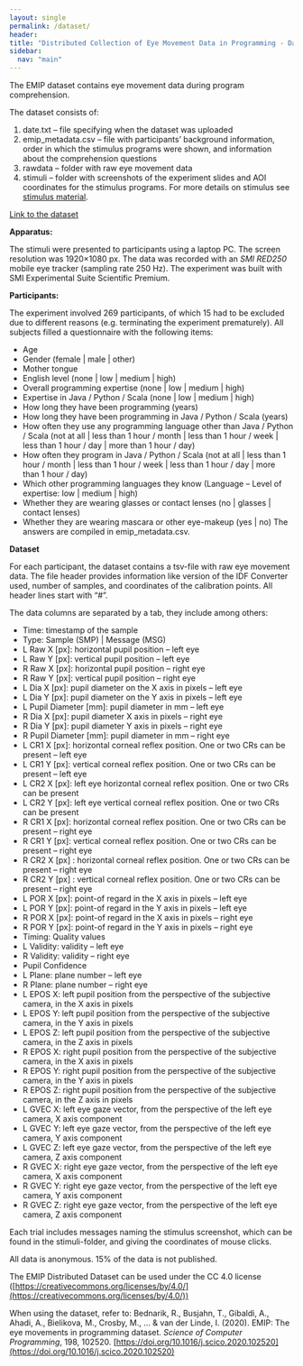 ```yaml
---
layout: single
permalink: /dataset/
header:
title: "Distributed Collection of Eye Movement Data in Programming - Dataset"
sidebar:
  nav: "main"
---
```


The EMIP dataset contains eye movement data during program comprehension.

The dataset consists of:

1. date.txt – file specifying when the dataset was uploaded
2. emip_metadata.csv – file with participants’ background information, order in which the stimulus programs were shown, and information about the comprehension questions
3. rawdata – folder with raw eye movement data
4. stimuli – folder with screenshots of the experiment slides and AOI coordinates for the stimulus programs. For more details on stimulus see [stimulus material](/stimulus-material/).

[Link to the dataset](http://emipws.org/wp-content/uploads/emip_dataset.zip)

**Apparatus:**

The stimuli were presented to participants using a laptop PC. The screen resolution was 1920×1080 px. The data was recorded with an *SMI RED250* mobile eye tracker (sampling rate 250 Hz). The experiment was built with SMI Experimental Suite Scientific Premium.

**Participants:**

The experiment involved 269 participants, of which 15 had to be excluded due to different reasons (e.g. terminating the experiment prematurely). All subjects filled a questionnaire with the following items:

- Age
- Gender (female \| male \| other)
- Mother tongue
- English level (none \| low \| medium \| high)
- Overall programming expertise (none \| low \| medium \| high)
- Expertise in Java / Python / Scala (none \| low \| medium \| high)
- How long they have been programming (years)
- How long they have been programming in Java / Python / Scala (years)
- How often they use any programming language other than Java / Python / Scala
  (not at all \| less than 1 hour / month \| less than 1 hour / week \| less than 1 hour / day \| more than 1 hour / day)
- How often they program in Java / Python / Scala
  (not at all \| less than 1 hour / month \| less than 1 hour / week \| less than 1 hour / day \| more than 1 hour / day)
- Which other programming languages they know (Language – Level of expertise: low \| medium \| high)
- Whether they are wearing glasses or contact lenses (no \| glasses \| contact lenses)
- Whether they are wearing mascara or other eye-makeup (yes \| no)
The answers are compiled in emip_metadata.csv.

**Dataset**

For each participant, the dataset contains a tsv-file with raw eye movement data. The file header provides information like version of the IDF Converter used, number of samples, and coordinates of the calibration points. All header lines start with “#”.

The data columns are separated by  a tab, they include among others:

- Time: timestamp of the sample
- Type: Sample (SMP) \| Message (MSG)
- L Raw X [px]: horizontal pupil position – left eye
- L Raw Y [px]: vertical pupil position – left eye
- R Raw X [px]: horizontal pupil position – right eye
- R Raw Y [px]: vertical pupil position – right eye
- L Dia X [px]: pupil diameter on the X axis in pixels – left eye
- L Dia Y [px]: pupil diameter on the Y axis in pixels – left eye
- L Pupil Diameter [mm]: pupil diameter in mm – left eye
- R Dia X [px]: pupil diameter X axis in pixels – right eye
- R Dia Y [px]: pupil diameter Y axis in pixels – right eye
- R Pupil Diameter [mm]: pupil diameter in mm – right eye
- L CR1 X [px]: horizontal corneal reflex position. One or two CRs can be present – left eye
- L CR1 Y [px]: vertical corneal reflex position. One or two CRs can be present – left eye
- L CR2 X [px]: left eye horizontal corneal reflex position. One or two CRs can be present
- L CR2 Y [px]: left eye vertical corneal reflex position. One or two CRs can be present
- R CR1 X [px]: horizontal corneal reflex position. One or two CRs can be present – right eye
- R CR1 Y [px]: vertical corneal reflex position. One or two CRs can be present – right eye
- R CR2 X [px] : horizontal corneal reflex position. One or two CRs can be present – right eye
- R CR2 Y [px] : vertical corneal reflex position. One or two CRs can be present – right eye
- L POR X [px]: point-of regard in the X axis in pixels – left eye
- L POR Y [px]: point-of regard in the Y axis in pixels – left eye
- R POR X [px]: point-of regard in the X axis in pixels – right eye
- R POR Y [px]: point-of regard in the Y axis in pixels – right eye
- Timing: Quality values
- L Validity: validity – left eye
- R Validity: validity – right eye
- Pupil Confidence
- L Plane: plane number – left eye
- R Plane: plane number – right eye
- L EPOS X: left pupil position from the perspective of the subjective camera, in the X axis in pixels
- L EPOS Y: left pupil position from the perspective of the subjective camera, in the Y axis in pixels
- L EPOS Z: left pupil position from the perspective of the subjective camera, in the Z axis in pixels
- R EPOS X: right pupil position from the perspective of the subjective camera, in the X axis in pixels
- R EPOS Y: right pupil position from the perspective of the subjective camera, in the Y axis in pixels
- R EPOS Z: right pupil position from the perspective of the subjective camera, in the Z axis in pixels
- L GVEC X: left eye gaze vector, from the perspective of the left eye camera, X axis component
- L GVEC Y: left eye gaze vector, from the perspective of the left eye camera, Y axis component
- L GVEC Z: left eye gaze vector, from the perspective of the left eye camera, Z axis component
- R GVEC X: right eye gaze vector, from the perspective of the left eye camera, X axis component
- R GVEC Y: right eye gaze vector, from the perspective of the left eye camera, Y axis component
- R GVEC Z: right eye gaze vector, from the perspective of the left eye camera, Z axis component

Each trial includes messages naming the stimulus screenshot, which can be found in the stimuli-folder, and giving the coordinates of mouse clicks.

All data is anonymous. 15% of the data is not published.

The EMIP Distributed Dataset can be used under the CC 4.0 license ([https://creativecommons.org/licenses/by/4.0/](https://creativecommons.org/licenses/by/4.0/))

When using the dataset, refer to: Bednarik, R., Busjahn, T., Gibaldi, A., Ahadi, A., Bielikova, M., Crosby, M., … & van der Linde, I. (2020). EMIP: The eye movements in programming dataset. *Science of Computer Programming*, 198, 102520. [https://doi.org/10.1016/j.scico.2020.102520](https://doi.org/10.1016/j.scico.2020.102520)